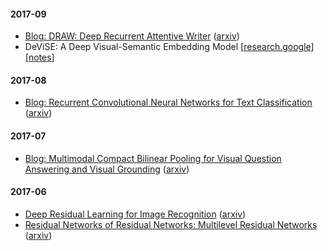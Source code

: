 #### 2017-09

* [Blog: DRAW: Deep Recurrent Attentive Writer](https://medium.com/paper-club/draw-generating-small-images-by-adding-attention-to-variational-autoencoders-430ba241972b) ([arxiv](https://arxiv.org/abs/1502.04623))
* DeViSE: A Deep Visual-Semantic Embedding Model [[research.google](https://static.googleusercontent.com/media/research.google.com/en//pubs/archive/41869.pdf)] [[notes](notes/devise.md)]

#### 2017-08

* [Blog: Recurrent Convolutional Neural Networks for Text Classification](https://medium.com/paper-club/cnns-for-text-classification-b45bde0bb254) ([arxiv](https://scholar.google.com/scholar?q=Recurrent+Convolutional+Neural+Networks+for+Text+Classification&btnG=&hl=en&as_sdt=0%2C5))

#### 2017-07

* [Blog: Multimodal Compact Bilinear Pooling for Visual Question Answering and Visual Grounding](https://medium.com/paper-club/multimodal-compact-bilinear-pooling-for-visual-question-answering-and-visual-grounding-6f71bc7d0566) ([arxiv](https://arxiv.org/abs/1606.01847))

#### 2017-06

* [Deep Residual Learning for Image Recognition](notes/deep-residual-learning-for-image-recognition.md) ([arxiv](https://arxiv.org/pdf/1512.03385.pdf))
* [Residual Networks of Residual Networks: Multilevel Residual Networks](notes/residual-networks-of-residual-networks.md) ([arxiv](
https://arxiv.org/abs/1608.02908v2))

